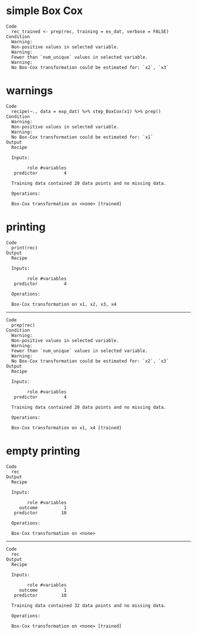# simple Box Cox

    Code
      rec_trained <- prep(rec, training = ex_dat, verbose = FALSE)
    Condition
      Warning:
      Non-positive values in selected variable.
      Warning:
      Fewer than `num_unique` values in selected variable.
      Warning:
      No Box-Cox transformation could be estimated for: `x2`, `x3`

# warnings

    Code
      recipe(~., data = exp_dat) %>% step_BoxCox(x1) %>% prep()
    Condition
      Warning:
      Non-positive values in selected variable.
      Warning:
      No Box-Cox transformation could be estimated for: `x1`
    Output
      Recipe
      
      Inputs:
      
            role #variables
       predictor          4
      
      Training data contained 20 data points and no missing data.
      
      Operations:
      
      Box-Cox transformation on <none> [trained]

# printing

    Code
      print(rec)
    Output
      Recipe
      
      Inputs:
      
            role #variables
       predictor          4
      
      Operations:
      
      Box-Cox transformation on x1, x2, x3, x4

---

    Code
      prep(rec)
    Condition
      Warning:
      Non-positive values in selected variable.
      Warning:
      Fewer than `num_unique` values in selected variable.
      Warning:
      No Box-Cox transformation could be estimated for: `x2`, `x3`
    Output
      Recipe
      
      Inputs:
      
            role #variables
       predictor          4
      
      Training data contained 20 data points and no missing data.
      
      Operations:
      
      Box-Cox transformation on x1, x4 [trained]

# empty printing

    Code
      rec
    Output
      Recipe
      
      Inputs:
      
            role #variables
         outcome          1
       predictor         10
      
      Operations:
      
      Box-Cox transformation on <none>

---

    Code
      rec
    Output
      Recipe
      
      Inputs:
      
            role #variables
         outcome          1
       predictor         10
      
      Training data contained 32 data points and no missing data.
      
      Operations:
      
      Box-Cox transformation on <none> [trained]

